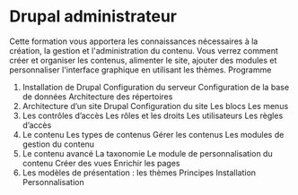 # Drupal administrateur

Cette formation vous apportera les connaissances nécessaires à la création, la gestion et l'administration du contenu.
Vous verrez comment créer et organiser les contenus, alimenter le site, ajouter des modules et personnaliser l'interface graphique en utilisant les thèmes.
Programme
1. Installation de Drupal
Configuration du serveur
Configuration de la base de données
Architecture des répertoires
2. Architecture d’un site Drupal
Configuration du site
Les blocs
Les menus
3. Les contrôles d’accès
Les rôles et les droits
Les utilisateurs
Les règles d’accès
4. Le contenu
Les types de contenus
Gérer les contenus
Les modules de gestion du contenu
5. Le contenu avancé
La taxonomie
Le module de personnalisation du contenu
Créer des vues
Enrichir les pages
6. Les modèles de présentation : les thèmes
Principes
Installation
Personnalisation
